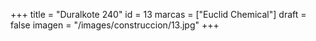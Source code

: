 +++
title = "Duralkote 240"
id = 13
marcas = ["Euclid Chemical"]
draft = false
imagen = "/images/construccion/13.jpg"
+++

<!--more-->